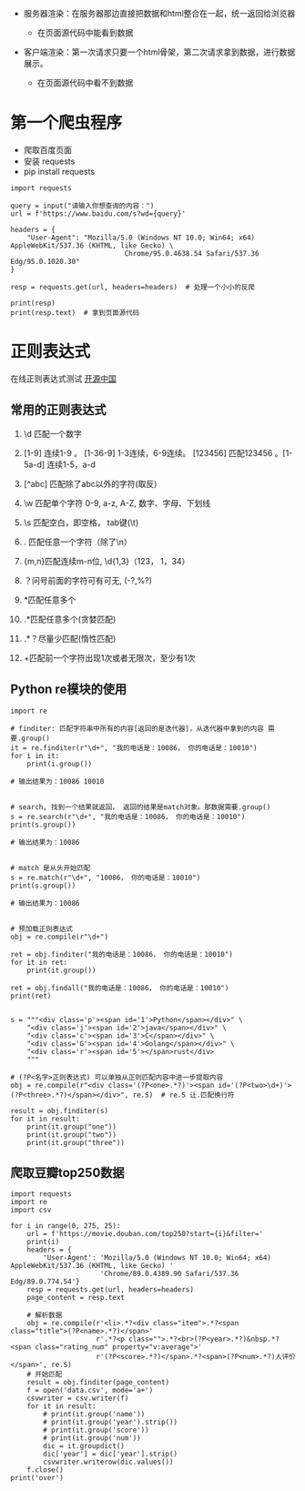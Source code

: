 - 服务器渲染：在服务器那边直接把数据和html整合在一起，统一返回给浏览器
    - 在页面源代码中能看到数据

- 客户端渲染：第一次请求只要一个html骨架，第二次请求拿到数据，进行数据展示。
    - 在页面源代码中看不到数据

# 第一个爬虫程序

- 爬取百度页面
- 安装 requests 
- pip install requests

```
import requests

query = input("请输入你想查询的内容：")
url = f'https://www.baidu.com/s?wd={query}'

headers = {
    "User-Agent": "Mozilla/5.0 (Windows NT 10.0; Win64; x64) AppleWebKit/537.36 (KHTML, like Gecko) \
                            Chrome/95.0.4638.54 Safari/537.36 Edg/95.0.1020.30"
}

resp = requests.get(url, headers=headers)  # 处理一个小小的反爬

print(resp)
print(resp.text)  # 拿到页面源代码
```

# 正则表达式
在线正则表达式测试 [开源中国](https://tool.oschina.net/regex)
## 常用的正则表达式
1. \d 匹配一个数字

2. [1-9] 连续1-9 。 [1-36-9] 1-3连续，6-9连续。 [123456] 匹配123456 。[1-5a-d] 连续1-5，a-d

3. [^abc] 匹配除了abc以外的字符(取反)

4. \w 匹配单个字符   0-9, a-z, A-Z, 数字、字母、下划线

5. \s 匹配空白，即空格， tab键(\t)

6. .  匹配任意一个字符（除了\n）

7. {m,n}匹配连续m-n位, \d{1,3}（123， 1，34）

8. ？问号前面的字符可有可无, (-?,%?)

9. *匹配任意多个

10. .*匹配任意多个(贪婪匹配)

11. .*？尽量少匹配(惰性匹配)

12. +匹配前一个字符出现1次或者无限次，至少有1次

## Python re模块的使用
```
import re

# finditer: 匹配字符串中所有的内容[返回的是迭代器]，从迭代器中拿到的内容 需要.group()
it = re.finditer(r"\d+", "我的电话是：10086， 你的电话是：10010")
for i in it:
    print(i.group())

# 输出结果为：10086 10010


# search, 找到一个结果就返回， 返回的结果是match对象。那数据需要.group()
s = re.search(r"\d+", "我的电话是：10086， 你的电话是：10010")
print(s.group())

# 输出结果为：10086


# match 是从头开始匹配
s = re.match(r"\d+", "10086， 你的电话是：10010")
print(s.group())

# 输出结果为：10086


# 预加载正则表达式
obj = re.compile(r"\d+")

ret = obj.finditer("我的电话是：10086， 你的电话是：10010")
for it in ret:
    print(it.group())

ret = obj.findall("我的电话是：10086， 你的电话是：10010")
print(ret)


s = """<div class='p'><span id='1'>Python</span></div>" \
    "<div class='j'><span id='2'>java</span></div>" \
    "<div class='c'><span id='3'>C</span></div>" \
    "<div class='G'><span id='4'>Golang</span></div>" \
    "<div class='r'><span id='5'></span>rust</div>
    """

# (?P<名字>正则表达式) 可以单独从正则匹配内容中进一步提取内容
obj = re.compile(r"<div class='(?P<one>.*?)'><span id='(?P<two>\d+)'>(?P<three>.*?)</span></div>", re.S)  # re.S 让.匹配换行符

result = obj.finditer(s)
for it in result:
    print(it.group("one"))
    print(it.group("two"))
    print(it.group("three"))
```

## 爬取豆瓣top250数据
```
import requests
import re
import csv

for i in range(0, 275, 25):
    url = f'https://movie.douban.com/top250?start={i}&filter='
    print(i)
    headers = {
        'User-Agent': 'Mozilla/5.0 (Windows NT 10.0; Win64; x64) AppleWebKit/537.36 (KHTML, like Gecko) '
                      'Chrome/89.0.4389.90 Safari/537.36 Edg/89.0.774.54'}
    resp = requests.get(url, headers=headers)
    page_content = resp.text

    # 解析数据
    obj = re.compile(r'<li>.*?<div class="item">.*?<span class="title">(?P<name>.*?)</span>'
                     r'.*?<p class="">.*?<br>(?P<year>.*?)&nbsp.*?<span class="rating_num" property="v:average">'
                     r'(?P<score>.*?)</span>.*?<span>(?P<num>.*?)人评价</span>', re.S)
    # 开始匹配
    result = obj.finditer(page_content)
    f = open('data.csv', mode='a+')
    csvwriter = csv.writer(f)
    for it in result:
        # print(it.group('name'))
        # print(it.group('year').strip())
        # print(it.group('score'))
        # print(it.group('num'))
        dic = it.groupdict()
        dic['year'] = dic['year'].strip()
        csvwriter.writerow(dic.values())
    f.close()
print('over')

```